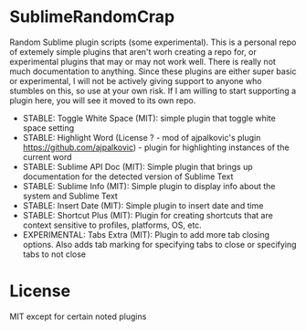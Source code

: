 SublimeRandomCrap
=================

Random Sublime plugin scripts (some experimental).  This is a personal repo of extemely simple plugins that aren't worh creating a repo for, or experimental plugins that may or may not work well.  There is really not much documentation to anything.  Since these plugins are either super basic or experimental, I will not be actively giving support to anyone who stumbles on this, so use at your own risk.  If I am willing to start supporting a plugin here, you will see it moved to its own repo.

- STABLE: Toggle White Space (MIT): simple plugin that toggle white space setting
- STABLE: Highlight Word (License ? - mod of ajpalkovic's plugin https://github.com/ajpalkovic) - plugin for highlighting instances of the current word
- STABLE: Sublime API Doc (MIT): Simple plugin that brings up documentation for the detected version of Sublime Text
- STABLE: Sublime Info (MIT): Simple plugin to display info about the system and Sublime Text
- STABLE: Insert Date (MIT): Simple plugin to insert date and time
- STABLE: Shortcut Plus (MIT): Plugin for creating shortcuts that are context sensitive to profiles, platforms, OS, etc.
- EXPERIMENTAL: Tabs Extra (MIT): Plugin to add more tab closing options.  Also adds tab marking for specifying tabs to close or specifying tabs to not close

# License
MIT except for certain noted plugins
